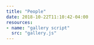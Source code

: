 ```yaml
---
title: "People"
date: 2018-10-22T11:10:42-04:00
resources: 
- name: "gallery script"
  src: "gallery.js"
---
```

